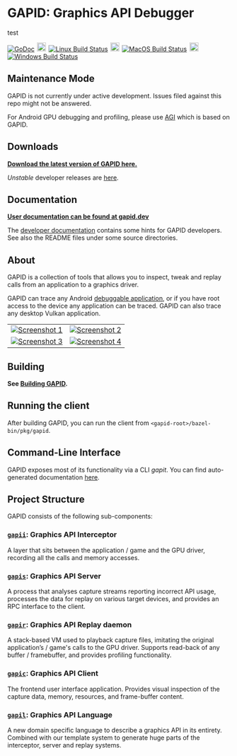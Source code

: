 # GAPID: Graphics API Debugger

test

[![GoDoc](https://godoc.org/github.com/google/gapid?status.svg)](https://godoc.org/github.com/google/gapid)
<img alt="Linux" src="kokoro/img/linux.png" width="20px" height="20px" hspace="2px"/>
[![Linux Build Status](https://gapid-build.storage.googleapis.com/badges/build_status_linux.svg)](https://gapid-build.storage.googleapis.com/badges/build_result_linux.html)
<img alt="MacOS" src="kokoro/img/macos.png" width="20px" height="20px" hspace="2px"/>
[![MacOS Build Status](https://gapid-build.storage.googleapis.com/badges/build_status_macos.svg)](https://gapid-build.storage.googleapis.com/badges/build_result_macos.html)
<img alt="Windows" src="kokoro/img/windows.png" width="20px" height="20px" hspace="2px"/>
[![Windows Build Status](https://gapid-build.storage.googleapis.com/badges/build_status_windows.svg)](https://gapid-build.storage.googleapis.com/badges/build_result_windows.html)

## Maintenance Mode

GAPID is not currently under active development. Issues filed against this repo might not be answered.

For Android GPU debugging and profiling, please use [AGI](https://github.com/google/agi) which is based on GAPID.

## Downloads

**[Download the latest version of GAPID here.](https://github.com/google/gapid/releases)**

*Unstable* developer releases are [here](https://github.com/google/gapid-dev-releases/releases).

## Documentation

**[User documentation can be found at gapid.dev](https://gapid.dev)**

The [developer documentation](DEVDOC.md) contains some hints for GAPID
developers. See also the README files under some source directories.

## About

GAPID is a collection of tools that allows you to inspect, tweak and replay calls from an application to a graphics driver.

GAPID can trace any Android [debuggable application](https://developer.android.com/guide/topics/manifest/application-element.html#debug), or if you have root access to the device any application can be traced.
GAPID can also trace any desktop Vulkan application.

<table>
  <tr>
    <td>
      <a href="https://gapid.dev/images/screenshots/framebuffer.png">
        <img src="https://gapid.dev/images/screenshots/framebuffer_thumb.jpg" alt="Screenshot 1">
      </a>
    </td>
    <td>
      <a href="https://gapid.dev/images/screenshots/geometry.png">
        <img src="https://gapid.dev/images/screenshots/geometry_thumb.jpg" alt="Screenshot 2">
      </a>
    </td>
  </tr>
  <tr>
    <td>
      <a href="https://gapid.dev/images/screenshots/textures.png">
        <img src="https://gapid.dev/images/screenshots/textures_thumb.jpg" alt="Screenshot 3">
      </a>
    </td>
    <td>
      <a href="https://gapid.dev/images/screenshots/shaders.png">
        <img src="https://gapid.dev/images/screenshots/shaders_thumb.jpg" alt="Screenshot 4">
      </a>
    </td>
  </tr>
</table>

## Building

**See [Building GAPID](BUILDING.md).**

## Running the client

After building GAPID, you can run the client from `<gapid-root>/bazel-bin/pkg/gapid`.

## Command-Line Interface

GAPID exposes most of its functionality via a CLI *gapit*. You can find auto-generated documentation [here](https://gapid.dev/cli/).

## Project Structure

GAPID consists of the following sub-components:

### [`gapii`](gapii): Graphics API Interceptor
A layer that sits between the application / game and the GPU driver, recording all the calls and memory accesses.

### [`gapis`](gapis): Graphics API Server
A process that analyses capture streams reporting incorrect API usage, processes the data for replay on various target devices, and provides an RPC interface to the client.

### [`gapir`](gapir): Graphics API Replay daemon
A stack-based VM used to playback capture files, imitating the original application’s / game's calls to the GPU driver. Supports read-back of any buffer / framebuffer, and provides profiling functionality.

### [`gapic`](gapic): Graphics API Client
The frontend user interface application. Provides visual inspection of the capture data, memory, resources, and frame-buffer content.

### [`gapil`](gapil): Graphics API Language
A new domain specific language to describe a graphics API in its entirety. Combined with our template system to generate huge parts of the interceptor, server and replay systems.

